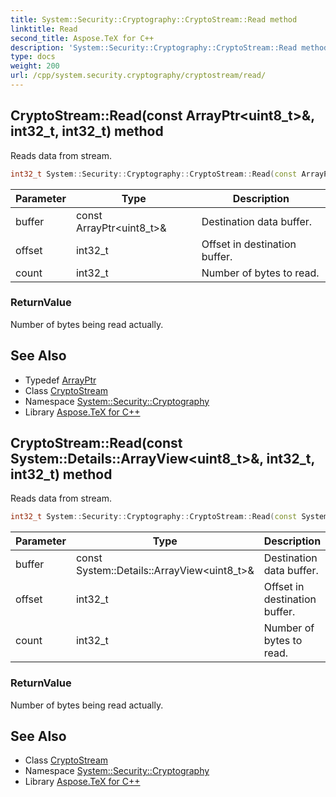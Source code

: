 ```yaml
---
title: System::Security::Cryptography::CryptoStream::Read method
linktitle: Read
second_title: Aspose.TeX for C++
description: 'System::Security::Cryptography::CryptoStream::Read method. Reads data from stream in C++.'
type: docs
weight: 200
url: /cpp/system.security.cryptography/cryptostream/read/
---
```

## CryptoStream::Read(const ArrayPtr\<uint8_t\>\&, int32_t, int32_t) method


Reads data from stream.

```cpp
int32_t System::Security::Cryptography::CryptoStream::Read(const ArrayPtr<uint8_t> &buffer, int32_t offset, int32_t count) override
```


| Parameter | Type | Description |
| --- | --- | --- |
| buffer | const ArrayPtr\<uint8_t\>\& | Destination data buffer. |
| offset | int32_t | Offset in destination buffer. |
| count | int32_t | Number of bytes to read. |

### ReturnValue

Number of bytes being read actually.

## See Also

* Typedef [ArrayPtr](../../../system/arrayptr/)
* Class [CryptoStream](../)
* Namespace [System::Security::Cryptography](../../)
* Library [Aspose.TeX for C++](../../../)
## CryptoStream::Read(const System::Details::ArrayView\<uint8_t\>\&, int32_t, int32_t) method


Reads data from stream.

```cpp
int32_t System::Security::Cryptography::CryptoStream::Read(const System::Details::ArrayView<uint8_t> &buffer, int32_t offset, int32_t count) override
```


| Parameter | Type | Description |
| --- | --- | --- |
| buffer | const System::Details::ArrayView\<uint8_t\>\& | Destination data buffer. |
| offset | int32_t | Offset in destination buffer. |
| count | int32_t | Number of bytes to read. |

### ReturnValue

Number of bytes being read actually.

## See Also

* Class [CryptoStream](../)
* Namespace [System::Security::Cryptography](../../)
* Library [Aspose.TeX for C++](../../../)
